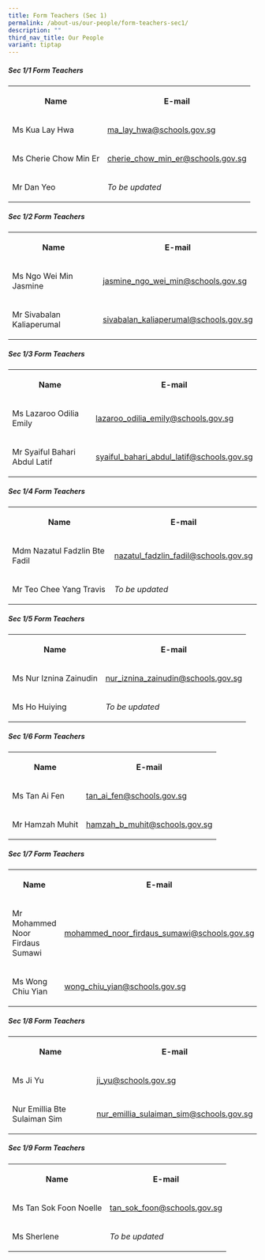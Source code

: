 ```yaml
---
title: Form Teachers (Sec 1)
permalink: /about-us/our-people/form-teachers-sec1/
description: ""
third_nav_title: Our People
variant: tiptap
---
```

<h5>Sec 1/1 Form Teachers</h5>
<table style="minWidth: 50px">
<colgroup>
<col>
<col>
</colgroup>
<tbody>
<tr>
<th rowspan="1" colspan="1">
<p>Name</p>
</th>
<th rowspan="1" colspan="1">
<p>E-mail</p>
</th>
</tr>
<tr>
<td rowspan="1" colspan="1">
<p>Ms Kua Lay Hwa</p>
</td>
<td rowspan="1" colspan="1">
<p><a href="mailto:ma_lay_hwa@schools.gov.sg" rel="noopener noreferrer nofollow" target="_blank">ma_lay_hwa@schools.gov.sg</a>
</p>
</td>
</tr>
<tr>
<td rowspan="1" colspan="1">
<p>Ms&nbsp;Cherie Chow Min Er</p>
</td>
<td rowspan="1" colspan="1">
<p><a href="mailto:cherie_chow_min_er@schools.gov.sg" rel="noopener noreferrer nofollow" target="_blank">cherie_chow_min_er@schools.gov.sg</a>
</p>
</td>
</tr>
<tr>
<td rowspan="1" colspan="1">
<p>Mr Dan Yeo</p>
</td>
<td rowspan="1" colspan="1">
<p><em>To be updated</em>
</p>
</td>
</tr>
</tbody>
</table>
<h5>Sec 1/2 Form Teachers</h5>
<table style="minWidth: 50px">
<colgroup>
<col>
<col>
</colgroup>
<tbody>
<tr>
<th rowspan="1" colspan="1">
<p>Name</p>
</th>
<th rowspan="1" colspan="1">
<p>E-mail</p>
</th>
</tr>
<tr>
<td rowspan="1" colspan="1">
<p>Ms Ngo Wei Min Jasmine</p>
</td>
<td rowspan="1" colspan="1">
<p><a href="mailto:jasmine_ngo_wei_min@schools.gov.sg" rel="noopener noreferrer nofollow" target="_blank">jasmine_ngo_wei_min@schools.gov.sg</a>
</p>
</td>
</tr>
<tr>
<td rowspan="1" colspan="1">
<p>Mr Sivabalan Kaliaperumal</p>
</td>
<td rowspan="1" colspan="1">
<p><a href="mailto:sivabalan_kaliaperumal@schools.gov.sg" rel="noopener noreferrer nofollow" target="_blank">sivabalan_kaliaperumal@schools.gov.sg</a>
</p>
</td>
</tr>
</tbody>
</table>
<h5>Sec 1/3 Form Teachers</h5>
<table style="minWidth: 50px">
<colgroup>
<col>
<col>
</colgroup>
<tbody>
<tr>
<th rowspan="1" colspan="1">
<p>Name</p>
</th>
<th rowspan="1" colspan="1">
<p>E-mail</p>
</th>
</tr>
<tr>
<td rowspan="1" colspan="1">
<p>Ms Lazaroo Odilia Emily</p>
</td>
<td rowspan="1" colspan="1">
<p><a href="mailto:lazaroo_odilia_emily@schools.gov.sg" rel="noopener noreferrer nofollow" target="_blank">lazaroo_odilia_emily@schools.gov.sg</a>
</p>
</td>
</tr>
<tr>
<td rowspan="1" colspan="1">
<p>Mr Syaiful Bahari Abdul Latif</p>
</td>
<td rowspan="1" colspan="1">
<p><a href="mailto:syaiful_bahari_abdul_latif@schools.gov.sg" rel="noopener noreferrer nofollow" target="_blank">syaiful_bahari_abdul_latif@schools.gov.sg</a>
</p>
</td>
</tr>
</tbody>
</table>
<h5>Sec 1/4 Form Teachers</h5>
<table style="minWidth: 50px">
<colgroup>
<col>
<col>
</colgroup>
<tbody>
<tr>
<th rowspan="1" colspan="1">
<p>Name</p>
</th>
<th rowspan="1" colspan="1">
<p>E-mail</p>
</th>
</tr>
<tr>
<td rowspan="1" colspan="1">
<p>Mdm Nazatul Fadzlin Bte Fadil</p>
</td>
<td rowspan="1" colspan="1">
<p><a href="mailto:nazatul_fadzlin_fadil@schools.gov.sg" rel="noopener noreferrer nofollow" target="_blank">nazatul_fadzlin_fadil@schools.gov.sg</a>
</p>
</td>
</tr>
<tr>
<td rowspan="1" colspan="1">
<p>Mr Teo Chee Yang Travis</p>
</td>
<td rowspan="1" colspan="1">
<p><em>To be updated</em>
</p>
</td>
</tr>
</tbody>
</table>
<h5>Sec 1/5 Form Teachers</h5>
<table style="minWidth: 50px">
<colgroup>
<col>
<col>
</colgroup>
<tbody>
<tr>
<th rowspan="1" colspan="1">
<p>Name</p>
</th>
<th rowspan="1" colspan="1">
<p>E-mail</p>
</th>
</tr>
<tr>
<td rowspan="1" colspan="1">
<p>Ms Nur Iznina Zainudin</p>
</td>
<td rowspan="1" colspan="1">
<p><a href="mailto:nur_iznina_zainudin@schools.gov.sg" rel="noopener noreferrer nofollow" target="_blank">nur_iznina_zainudin@schools.gov.sg</a>
</p>
</td>
</tr>
<tr>
<td rowspan="1" colspan="1">
<p>Ms Ho Huiying</p>
</td>
<td rowspan="1" colspan="1">
<p><em>To be updated</em>
</p>
</td>
</tr>
</tbody>
</table>
<h5>Sec 1/6 Form Teachers</h5>
<table style="minWidth: 50px">
<colgroup>
<col>
<col>
</colgroup>
<tbody>
<tr>
<th rowspan="1" colspan="1">
<p>Name</p>
</th>
<th rowspan="1" colspan="1">
<p>E-mail</p>
</th>
</tr>
<tr>
<td rowspan="1" colspan="1">
<p>Ms Tan Ai Fen</p>
</td>
<td rowspan="1" colspan="1">
<p><a href="mailto:tan_ai_fen@schools.gov.sg" rel="noopener noreferrer nofollow" target="_blank">tan_ai_fen@schools.gov.sg</a>
</p>
</td>
</tr>
<tr>
<td rowspan="1" colspan="1">
<p>Mr Hamzah Muhit</p>
</td>
<td rowspan="1" colspan="1">
<p><a href="mailto:hamzah_b_muhit@schools.gov.sg" rel="noopener noreferrer nofollow" target="_blank">hamzah_b_muhit@schools.gov.sg</a>
</p>
</td>
</tr>
</tbody>
</table>
<h5>Sec 1/7 Form Teachers</h5>
<table style="minWidth: 50px">
<colgroup>
<col>
<col>
</colgroup>
<tbody>
<tr>
<th rowspan="1" colspan="1">
<p>Name</p>
</th>
<th rowspan="1" colspan="1">
<p>E-mail</p>
</th>
</tr>
<tr>
<td rowspan="1" colspan="1">
<p>Mr Mohammed Noor Firdaus Sumawi</p>
</td>
<td rowspan="1" colspan="1">
<p><a href="mailto:mohammed_noor_firdaus_sumawi@schools.gov.sg" rel="noopener noreferrer nofollow" target="_blank">mohammed_noor_firdaus_sumawi@schools.gov.sg</a>
</p>
</td>
</tr>
<tr>
<td rowspan="1" colspan="1">
<p>Ms Wong Chiu Yian</p>
</td>
<td rowspan="1" colspan="1">
<p><a href="mailto:wong_chiu_yian@schools.gov.sg" rel="noopener noreferrer nofollow" target="_blank">wong_chiu_yian@schools.gov.sg</a>
</p>
</td>
</tr>
</tbody>
</table>
<h5>Sec 1/8 Form Teachers</h5>
<table style="minWidth: 50px">
<colgroup>
<col>
<col>
</colgroup>
<tbody>
<tr>
<th rowspan="1" colspan="1">
<p>Name</p>
</th>
<th rowspan="1" colspan="1">
<p>E-mail</p>
</th>
</tr>
<tr>
<td rowspan="1" colspan="1">
<p>Ms Ji Yu</p>
</td>
<td rowspan="1" colspan="1">
<p><a href="mailto:ji_yu@schools.gov.sg" rel="noopener noreferrer nofollow" target="_blank">ji_yu@schools.gov.sg</a>
</p>
</td>
</tr>
<tr>
<td rowspan="1" colspan="1">
<p>Nur Emillia Bte Sulaiman Sim</p>
</td>
<td rowspan="1" colspan="1">
<p><a href="mailto:nur_emillia_sulaiman_sim@schools.gov.sg" rel="noopener noreferrer nofollow" target="_blank">nur_emillia_sulaiman_sim@schools.gov.sg</a>
</p>
</td>
</tr>
</tbody>
</table>
<h5>Sec 1/9 Form Teachers</h5>
<table style="minWidth: 50px">
<colgroup>
<col>
<col>
</colgroup>
<tbody>
<tr>
<th rowspan="1" colspan="1">
<p>Name</p>
</th>
<th rowspan="1" colspan="1">
<p>E-mail</p>
</th>
</tr>
<tr>
<td rowspan="1" colspan="1">
<p>Ms Tan Sok Foon Noelle</p>
</td>
<td rowspan="1" colspan="1">
<p><a href="mailto:tan_sok_foon@schools.gov.sg" rel="noopener noreferrer nofollow" target="_blank">tan_sok_foon@schools.gov.sg</a>
</p>
</td>
</tr>
<tr>
<td rowspan="1" colspan="1">
<p>Ms Sherlene</p>
</td>
<td rowspan="1" colspan="1">
<p><em>To be updated</em>
</p>
</td>
</tr>
</tbody>
</table>
<p></p>